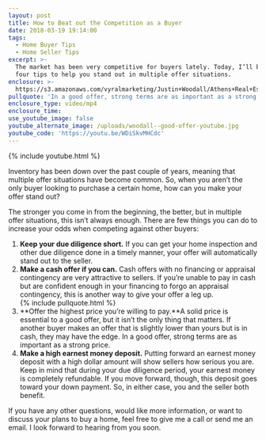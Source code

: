 ```yaml
---
layout: post
title: How to Beat out the Competition as a Buyer
date: 2018-03-19 19:14:00
tags:
  - Home Buyer Tips
  - Home Seller Tips
excerpt: >-
  The market has been very competitive for buyers lately. Today, I’ll be sharing
  four tips to help you stand out in multiple offer situations.
enclosure: >-
  https://s3.amazonaws.com/vyralmarketing/Justin+Woodall/Athens+Real+Estate+Agent-+What+Makes+a+Good+Offer%253F.mp4
pullquote: 'In a good offer, strong terms are as important as a strong price.'
enclosure_type: video/mp4
enclosure_time:
use_youtube_image: false
youtube_alternate_image: /uploads/woodall--good-offer-youtube.jpg
youtube_code: 'https://youtu.be/WDiSkvMHCdc'
---
```


{% include youtube.html %}

Inventory has been down over the past couple of years, meaning that multiple offer situations have become common. So, when you aren’t the only buyer looking to purchase a certain home, how can you make your offer stand out?

The stronger you come in from the beginning, the better, but in multiple offer situations, this isn’t always enough. There are few things you can do to increase your odds when competing against other buyers:

1. **Keep your due diligence short.** If you can get your home inspection and other due diligence done in a timely manner, your offer will automatically stand out to the seller. <br>
2. **Make a cash offer if you can.** Cash offers with no financing or appraisal contingency are very attractive to sellers. If you’re unable to pay in cash but are confident enough in your financing to forgo an appraisal contingency, this is another way to give your offer a leg up.<br>{% include pullquote.html %}
3. **Offer the highest price you’re willing to pay.**A solid price is essential to a good offer, but it isn’t the only thing that matters. If another buyer makes an offer that is slightly lower than yours but is in cash, they may have the edge. In a good offer, strong terms are as important as a strong price.<br>
4. **Make a high earnest money deposit.** Putting forward an earnest money deposit with a high dollar amount will show sellers how serious you are. Keep in mind that during your due diligence period, your earnest money is completely refundable. If you move forward, though, this deposit goes toward your down payment. So, in either case, you and the seller both benefit.

If you have any other questions, would like more information, or want to discuss your plans to buy a home, feel free to give me a call or send me an email. I look forward to hearing from you soon.